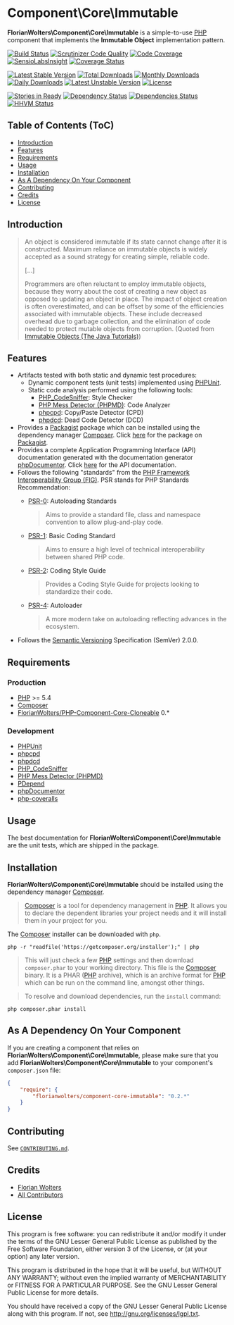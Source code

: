 # Component\Core\Immutable

**FlorianWolters\Component\Core\Immutable** is a simple-to-use [PHP][17] component that implements the **Immutable Object** implementation pattern.

[![Build Status](https://travis-ci.org/FlorianWolters/PHP-Component-Core-Immutable.svg?branch=master)](https://travis-ci.org/FlorianWolters/PHP-Component-Core-Immutable)
[![Scrutinizer Code Quality](https://scrutinizer-ci.com/g/FlorianWolters/PHP-Component-Core-Immutable/badges/quality-score.png?s=0744ad1bafd52212a1611a009fba51c30e43269f)](https://scrutinizer-ci.com/g/FlorianWolters/PHP-Component-Core-Immutable/)
[![Code Coverage](https://scrutinizer-ci.com/g/FlorianWolters/PHP-Component-Core-Immutable/badges/coverage.png?s=994c9213d82eeadd3ecd8516a87d30cd95e07771)](https://scrutinizer-ci.com/g/FlorianWolters/PHP-Component-Core-Immutable/)
[![SensioLabsInsight](https://insight.sensiolabs.com/projects/9f1eee4b-fb13-466d-a4b0-2696a954f82b/mini.png)](https://insight.sensiolabs.com/projects/9f1eee4b-fb13-466d-a4b0-2696a954f82b)
[![Coverage Status](https://coveralls.io/repos/FlorianWolters/PHP-Component-Core-Immutable/badge.png?branch=master)](https://coveralls.io/r/FlorianWolters/PHP-Component-Core-Immutable?branch=master)

[![Latest Stable Version](https://poser.pugx.org/florianwolters/component-core-immutable/v/stable.png)](https://packagist.org/packages/florianwolters/component-core-immutable)
[![Total Downloads](https://poser.pugx.org/florianwolters/component-core-immutable/downloads.png)](https://packagist.org/packages/florianwolters/component-core-immutable)
[![Monthly Downloads](https://poser.pugx.org/florianwolters/component-core-immutable/d/monthly.png)](https://packagist.org/packages/florianwolters/component-core-immutable)
[![Daily Downloads](https://poser.pugx.org/florianwolters/component-core-immutable/d/daily.png)](https://packagist.org/packages/florianwolters/component-core-immutable)
[![Latest Unstable Version](https://poser.pugx.org/florianwolters/component-core-immutable/v/unstable.png)](https://packagist.org/packages/florianwolters/component-core-immutable)
[![License](https://poser.pugx.org/florianwolters/component-core-immutable/license.png)](https://packagist.org/packages/florianwolters/component-core-immutable)

[![Stories in Ready](https://badge.waffle.io/florianwolters/php-component-core-immutable.png?label=ready&title=Ready)](https://waffle.io/florianwolters/php-component-core-immutable)
[![Dependency Status](https://www.versioneye.com/user/projects/51c33102007fcd0002000439/badge.png)](https://www.versioneye.com/user/projects/51c33102007fcd0002000439)
[![Dependencies Status](https://depending.in/FlorianWolters/PHP-Component-Core-Immutable.png)](http://depending.in/FlorianWolters/PHP-Component-Core-Immutable)
[![HHVM Status](http://hhvm.h4cc.de/badge/florianwolters/component-core-immutable.png)](http://hhvm.h4cc.de/package/florianwolters/component-core-immutable)

## Table of Contents (ToC)

* [Introduction](#introduction)
* [Features](#features)
* [Requirements](#requirements)
* [Usage](#usage)
* [Installation](#installation)
* [As A Dependency On Your Component](#as-a-dependency-on-your-component)
* [Contributing](#contributing)
* [Credits](#credits)
* [License](#license)

## Introduction

> An object is considered immutable if its state cannot change after it is
> constructed. Maximum reliance on immutable objects is widely accepted as a
> sound strategy for creating simple, reliable code.
>
> [...]
>
> Programmers are often reluctant to employ immutable objects, because they worry
> about the cost of creating a new object as opposed to updating an object in
> place. The impact of object creation is often overestimated, and can be offset
> by some of the efficiencies associated with immutable objects. These include
> decreased overhead due to garbage collection, and the elimination of code
> needed to protect mutable objects from corruption.
(Quoted from [Immutable Objects (The Java Tutorials)][28])

## Features

* Artifacts tested with both static and dynamic test procedures:
    * Dynamic component tests (unit tests) implemented using [PHPUnit][19].
    * Static code analysis performed using the following tools:
        * [PHP_CodeSniffer][14]: Style Checker
        * [PHP Mess Detector (PHPMD)][18]: Code Analyzer
        * [phpcpd][4]: Copy/Paste Detector (CPD)
        * [phpdcd][5]: Dead Code Detector (DCD)
* Provides a [Packagist][25] package which can be installed using the dependency manager [Composer][3]. Click [here][24] for the package on [Packagist][25].
* Provides a complete Application Programming Interface (API) documentation generated with the documentation generator [phpDocumentor][2]. Click [here][1] for the API documentation.
* Follows the following "standards" from the [PHP Framework Interoperability Group (FIG)][27]. PSR stands for PHP Standards Recommendation:
    * [PSR-0][6]: Autoloading Standards

        > Aims to provide a standard file, class and namespace convention to allow plug-and-play code.
    * [PSR-1][7]: Basic Coding Standard

        > Aims to ensure a high level of technical interoperability between shared PHP code.
    * [PSR-2][8]: Coding Style Guide

        > Provides a Coding Style Guide for projects looking to standardize their code.
    * [PSR-4][26]: Autoloader

        > A more modern take on autoloading reflecting advances in the ecosystem.
* Follows the [Semantic Versioning][20] Specification (SemVer) 2.0.0.

## Requirements

### Production

* [PHP][17] >= 5.4
* [Composer][3]
* [FlorianWolters/PHP-Component-Core-Cloneable][11] 0.*

### Development

* [PHPUnit][19]
* [phpcpd][4]
* [phpdcd][5]
* [PHP_CodeSniffer][14]
* [PHP Mess Detector (PHPMD)][18]
* [PDepend][9]
* [phpDocumentor][2]
* [php-coveralls][10]

## Usage

The best documentation for **FlorianWolters\Component\Core\Immutable** are the unit tests, which are shipped in the package.

## Installation

**FlorianWolters\Component\Core\Immutable** should be installed using the dependency manager [Composer][3].

> [Composer][3] is a tool for dependency management in [PHP][17]. It allows you to declare the dependent libraries your project needs and it will install them in your project for you.

The [Composer][3] installer can be downloaded with `php`.

    php -r "readfile('https://getcomposer.org/installer');" | php

> This will just check a few [PHP][17] settings and then download `composer.phar` to your working directory. This file is the [Composer][3] binary. It is a PHAR ([PHP][17] archive), which is an archive format for [PHP][17] which can be run on the command line, amongst other things.

> To resolve and download dependencies, run the `install` command:

    php composer.phar install

## As A Dependency On Your Component

If you are creating a component that relies on **FlorianWolters\Component\Core\Immutable**, please make sure that you add **FlorianWolters\Component\Core\Immutable** to your component's `composer.json` file:

```json
{
    "require": {
        "florianwolters/component-core-immutable": "0.2.*"
    }
}
```

## Contributing

See [`CONTRIBUTING.md`](CONTRIBUTING.md).

## Credits

* [Florian Wolters](https://github.com/FlorianWolters)
* [All Contributors](https://github.com/FlorianWolters/PHP-Component-Util-Command/contributors)

## License

This program is free software: you can redistribute it and/or modify it under the
terms of the GNU Lesser General Public License as published by the Free Software
Foundation, either version 3 of the License, or (at your option) any later
version.

This program is distributed in the hope that it will be useful, but WITHOUT ANY
WARRANTY; without even the implied warranty of MERCHANTABILITY or FITNESS FOR A
PARTICULAR PURPOSE.  See the GNU Lesser General Public License for more details.

You should have received a copy of the GNU Lesser General Public License along
with this program. If not, see <http://gnu.org/licenses/lgpl.txt>.

[1]: http://blog.florianwolters.de/PHP-Component-Core-Immutable
     "Application Programming Interface (API) documentation"
[2]: http://phpdoc.org
     "phpDocumentor 2"
[3]: http://getcomposer.org
     "Composer"
[4]: https://github.com/sebastianbergmann/phpcpd
     "sebastianbergmann/phpcpd · GitHub"
[5]: https://github.com/sebastianbergmann/phpdcd
     "sebastianbergmann/phpdcd · GitHub"
[6]: https://github.com/php-fig/fig-standards/blob/master/accepted/PSR-0.md
     "PSR-0 requirements for autoloader interoperability"
[7]: https://github.com/php-fig/fig-standards/blob/master/accepted/PSR-1-basic-coding-standard.md
     "PSR-1 basic coding style guide"
[8]: https://github.com/php-fig/fig-standards/blob/master/accepted/PSR-2-coding-style-guide.md
     "PSR-2 coding style guide"
[9]: http://pdepend.org
     "PHP Depend - Software Metrics for PHP"
[10]: https://github.com/satooshi/php-coveralls
      "satooshi/php-coveralls · GitHub"
[11]: https://github.com/FlorianWolters/PHP-Component-Core-Cloneable
      "FlorianWolters/PHP-Component-Core-Cloneable · GitHub"
[14]: http://pear.php.net/package/PHP_CodeSniffer
      "PHP_CodeSniffer"
[16]: https://github.com/stuartherbert/phix4componentdev
      "stuartherbert/phix4componentdev · GitHub"
[17]: http://php.net
      "PHP: Hypertext Preprocessor"
[18]: http://phpmd.org
      "PHPMD - PHP Mess Detector"
[19]: http://phpunit.de
      "sebastianbergmann/phpunit · GitHub"
[20]: http://semver.org
      "Semantic Versioning"
[24]: http://packagist.org/packages/florianwolters/component-core-immutable
      "florianwolters/component-core-immutable - Packagist"
[25]: http://packagist.org
      "Packagist"
[26]: http://php-fig.org/psr/psr-4
      "PSR-4: Improved Autoloading"
[27]: http://php-fig.org
      "PHP-FIG — PHP Framework Interop Group"
[28]: http://docs.oracle.com/javase/tutorial/essential/concurrency/immutable.html
      "Immutable Objects (The Java Tutorials)"
